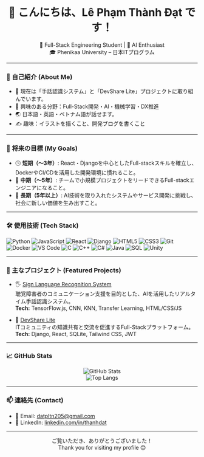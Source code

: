 <h1 align="center">👋 こんにちは、Lê Phạm Thành Đạt です！</h1>

<p align="center">
  🌱 Full-Stack Engineering Student | 🤖 AI Enthusiast <br/>
  🎓 Phenikaa University – 日本ITプログラム
</p>

---

### 📌 自己紹介 (About Me)
- 🔭 現在は「手話認識システム」と「DevShare Lite」プロジェクトに取り組んでいます。  
- 🧠 興味のある分野：Full-Stack開発・AI・機械学習・DX推進  
- 🌏 日本語・英語・ベトナム語が話せます。  
- ✍️ 趣味：イラストを描くこと、開発ブログを書くこと  

---

### 🎯 将来の目標 (My Goals)
- 🕒 **短期（〜3年）**: React・Djangoを中心としたFull-stackスキルを確立し、DockerやCI/CDを活用した開発環境に慣れること。  
- 🚀 **中期（〜5年）**: チームで小規模プロジェクトをリードできるFull-stackエンジニアになること。  
- 🌟 **長期（5年以上）**: AI技術を取り入れたシステムやサービス開発に挑戦し、社会に新しい価値を生み出すこと。  

---

### 🛠 使用技術 (Tech Stack)

![Python](https://img.shields.io/badge/-Python-333?style=flat&logo=python)
![JavaScript](https://img.shields.io/badge/-JavaScript-333?style=flat&logo=javascript)
![React](https://img.shields.io/badge/-React-333?style=flat&logo=react)
![Django](https://img.shields.io/badge/-Django-333?style=flat&logo=django)
![HTML5](https://img.shields.io/badge/-HTML5-333?style=flat&logo=html5)
![CSS3](https://img.shields.io/badge/-CSS3-333?style=flat&logo=css3)
![Git](https://img.shields.io/badge/-Git-333?style=flat&logo=git)
![Docker](https://img.shields.io/badge/-Docker-333?style=flat&logo=docker)
![VS Code](https://img.shields.io/badge/-VS%20Code-333?style=flat&logo=visual-studio-code)
![C](https://img.shields.io/badge/-C-333?style=flat&logo=c)
![C++](https://img.shields.io/badge/-C++-333?style=flat&logo=c%2B%2B)
![C#](https://img.shields.io/badge/-C%23-333?style=flat&logo=c-sharp)
![Java](https://img.shields.io/badge/-Java-333?style=flat&logo=java)
![SQL](https://img.shields.io/badge/-SQL-333?style=flat&logo=postgresql)
![Unity](https://img.shields.io/badge/-Unity-333?style=flat&logo=unity)

---

### 🌟 主なプロジェクト (Featured Projects)

- 🖐️ [Sign Language Recognition System](https://github.com/liliustwocout/Sign-Language-Recognition)  
  聴覚障害者のコミュニケーション支援を目的とした、AIを活用したリアルタイム手話認識システム。  
  **Tech:** TensorFlow.js, CNN, KNN, Transfer Learning, HTML/CSS/JS  

- 🧩 [DevShare Lite](https://github.com/liliustwocout/DevShare-Lite)  
  ITコミュニティの知識共有と交流を促進するFull-Stackプラットフォーム。  
  **Tech:** Django, React, SQLite, Tailwind CSS, JWT  

---

### 📈 GitHub Stats

<p align="center">
  <img src="https://github-readme-stats.vercel.app/api?username=liliustwocout&show_icons=true&theme=radical" alt="GitHub Stats" />
  <br/>
  <img src="https://github-readme-stats.vercel.app/api/top-langs/?username=liliustwocout&layout=compact&theme=radical" alt="Top Langs" />
</p>

---

### 📫 連絡先 (Contact)

- 📧 Email: datpltn205@gmail.com  
- 🔗 LinkedIn: [linkedin.com/in/thanhdat](https://www.linkedin.com/in/th%C3%A0nh-%C4%91%E1%BA%A1t-0ba998369/)  

---

<p align="center">
  ご覧いただき、ありがとうございました！ <br/>
  Thank you for visiting my profile 😊
</p>
